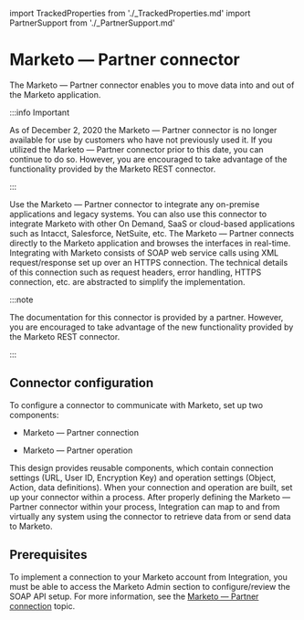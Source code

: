 import TrackedProperties from './_TrackedProperties.md'
import PartnerSupport from './_PartnerSupport.md'

# Marketo — Partner connector 

<head>
  <meta name="guidename" content="Integration"/>
  <meta name="context" content="GUID-951d6e52-f6d1-49e9-8e44-9bee4ea08d49"/>
</head>

<PartnerSupport />

The Marketo — Partner connector enables you to move data into and out of the Marketo application.

:::info Important

As of December 2, 2020 the Marketo — Partner connector is no longer available for use by customers who have not previously used it. If you utilized the Marketo — Partner connector prior to this date, you can continue to do so. However, you are encouraged to take advantage of the functionality provided by the Marketo REST connector.

:::

Use the Marketo — Partner connector to integrate any on-premise applications and legacy systems. You can also use this connector to integrate Marketo with other On Demand, SaaS or cloud-based applications such as Intacct, Salesforce, NetSuite, etc. 
The Marketo — Partner connects directly to the Marketo application and browses the interfaces in real-time. Integrating with Marketo consists of SOAP web service calls using XML request/response set up over an HTTPS connection. The technical details of this connection such as request headers, error handling, HTTPS connection, etc. are abstracted to simplify the implementation.

:::note

The documentation for this connector is provided by a partner. However, you are encouraged to take advantage of the new functionality provided by the Marketo REST connector.

:::

## Connector configuration 

To configure a connector to communicate with Marketo, set up two components:

-   Marketo — Partner connection

-   Marketo — Partner operation


This design provides reusable components, which contain connection settings \(URL, User ID, Encryption Key\) and operation settings \(Object, Action, data definitions\). When your connection and operation are built, set up your connector within a process. After properly defining the Marketo — Partner connector within your process, Integration can map to and from virtually any system using the connector to retrieve data from or send data to Marketo.

## Prerequisites 

To implement a connection to your Marketo account from Integration, you must be able to access the Marketo Admin section to configure/review the SOAP API setup. For more information, see the [Marketo — Partner connection](./../Connectors/r-atm-Marketo_connection_-_Legacy_6fa3b5a7-2b33-4516-a443-e0f70be82dca.md) topic.

<TrackedProperties />